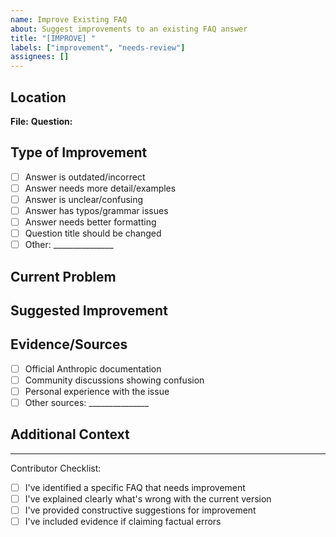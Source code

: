 ```yaml
---
name: Improve Existing FAQ
about: Suggest improvements to an existing FAQ answer
title: "[IMPROVE] "
labels: ["improvement", "needs-review"]
assignees: []
---
```


## Location
<!-- Which FAQ file and question needs improvement? -->
**File:** <!-- e.g., claude-usage-faq.md -->
**Question:** <!-- Copy the exact question title -->

## Type of Improvement
<!-- What kind of improvement is needed? -->
- [ ] Answer is outdated/incorrect
- [ ] Answer needs more detail/examples
- [ ] Answer is unclear/confusing
- [ ] Answer has typos/grammar issues
- [ ] Answer needs better formatting
- [ ] Question title should be changed
- [ ] Other: _______________

## Current Problem
<!-- What's wrong with the current answer? -->



## Suggested Improvement
<!-- How should it be improved? Provide specific suggestions -->



## Evidence/Sources
<!-- If claiming something is outdated or incorrect, provide evidence -->
- [ ] Official Anthropic documentation
- [ ] Community discussions showing confusion
- [ ] Personal experience with the issue
- [ ] Other sources: _______________

## Additional Context
<!-- Screenshots, links, or other helpful information -->



---
Contributor Checklist:
- [ ] I've identified a specific FAQ that needs improvement
- [ ] I've explained clearly what's wrong with the current version
- [ ] I've provided constructive suggestions for improvement
- [ ] I've included evidence if claiming factual errors
